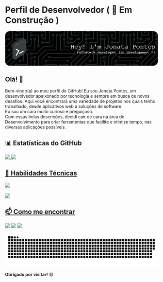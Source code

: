 # Perfil de Desenvolvedor ( 🚧 Em Construção )

![Banner](./imagem/banner.png)

## Olá! 👋

Bem-vindo(a) ao meu perfil do GitHub! Eu sou Jonata Pontes, um desenvolvedor apaixonado por tecnologia e sempre em busca de novos desafios. Aqui você encontrará uma variedade de projetos nos quais tenho trabalhado, desde aplicativos web a soluções de software.</br>
Eu sou um cara muito curioso e preguiçoso.</br>
Com essas belas descrições, decidi cair de cara na área de Desenvolvimento para criar ferramentas que facilite e otimize tempo, nas diversas aplicações possíveis.

## 📊 Estatísticas do GitHub

 <div>
   <a href="https://github.com/jonatapontesdev">
   <img height="180em" src="https://github-readme-stats-sigma-five.vercel.app/api?username=jonatapontesdev&show_icons=true&theme=tokyonight&include_all_commits=true&count_private=true"/>
   <img height="180em" src="https://github-readme-stats-sigma-five.vercel.app/api/top-langs/?username=jonatapontesdev&layout=compact&langs_count=6&theme=tokyonight"/>

</div>

## 🚀 Habilidades Técnicas
<!--<div style="display: inline_block"><br>
  <img align="center" alt="Js" height="30" width="40" src="https://raw.githubusercontent.com/devicons/devicon/master/icons/javascript/javascript-plain.svg">
  <img align="center" alt="HTML" height="30" width="40" src="https://raw.githubusercontent.com/devicons/devicon/master/icons/html5/html5-original.svg">
  <img align="center" alt="CSS" height="30" width="40" src="https://raw.githubusercontent.com/devicons/devicon/master/icons/css3/css3-original.svg">
  <img align="center" alt="CSS" height="30" width="40" src="https://raw.githubusercontent.com/devicons/devicon/master/icons/php/php-original.svg">
</div></br>
<div style="display: inline_block"><br>
  <img align="center" alt="MySQL" height="30" width="40" src="https://raw.githubusercontent.com/devicons/devicon/master/icons/mysql/mysql-original-wordmark.svg">
</div></br>-->
<div style="display: inline_block">
   <a href="https://github.com/jonatapontesdev">
  <img align="center" src="https://skillicons.dev/icons?i=js,html,css,php,mysql&perline=4">
</div>
<div style="display: inline_block"><br>
   <a href="https://github.com/jonatapontesdev">
  <img align="center" src="https://skillicons.dev/icons?i=ps,vscode&perline=4">
</div>
 

  ## 📫 Como me encontrar
 
<div> 
  <a href="https://instagram.com/jonatapontesss" target="_blank"><img src="https://img.shields.io/badge/-Instagram-%23E4405F?style=for-the-badge&logo=instagram&logoColor=white" target="_blank"></a>
  <a href = "mailto:jonatasousapontes@gmail.com"><img src="https://img.shields.io/badge/-Gmail-%23333?style=for-the-badge&logo=gmail&logoColor=white" target="_blank"></a>
  <a href="https://www.linkedin.com/in/jonata-pontes" target="_blank"><img src="https://img.shields.io/badge/-LinkedIn-%230077B5?style=for-the-badge&logo=linkedin&logoColor=white" target="_blank"></a> 
 
  ![Snake animation](https://github.com/jonatapontesdev/jonatapontesdev/blob/output/github-contribution-grid-snake.svg)

</div>


**Obrigado por visitar!** 😄
